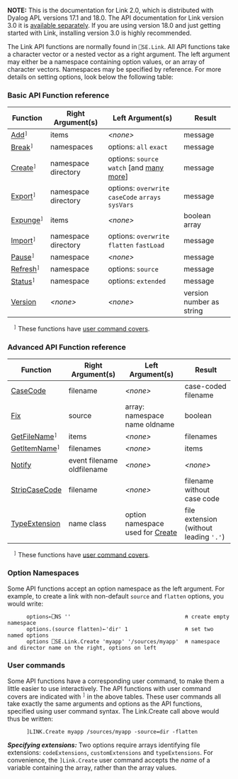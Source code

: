 **NOTE:** This is the documentation for Link 2.0, which is distributed with Dyalog APL versions 17.1 and 18.0.
The API documentation for Link version 3.0 it is [available separately](https://dyalog.github.io/link/latest/API/).
If you are using version 18.0 and just getting started with Link, installing version 3.0 is highly recommended.

The Link API functions are normally found in ```⎕SE.Link```. All API functions take a character
vector or a nested vector as a right argument. The left argument may either be a namespace containing option values, or an array of character vectors. Namespaces may be specified by reference. For more details on setting options, look below the following table:

### Basic API Function reference

Function                                              | Right Argument(s)          | Left Argument(s)                                                                | Result 
------------------------------------------------------|----------------------------|---------------------------------------------------------------------------------|-------
 [Add](Link.Add.md)<sup>`]`</sup>                     | items                      | *&lt;none&gt;*                                                                  | message
 [Break](Link.Break.md)<sup>`]`</sup>                 | namespaces                 | options: `all` `exact`                                                          | message
 [Create](Link.Create.md)<sup>`]`</sup>               | namespace directory        | options: `source` `watch` [and [many more](Link.Create.md#common-options)]      | message
 [Export](Link.Export.md)<sup>`]`</sup>               | namespace directory        | options: `overwrite` `caseCode` `arrays` `sysVars`                              | message
 [Expunge](Link.Expunge.md)<sup>`]`</sup>             | items                      | *&lt;none&gt;*                                                                  | boolean array
 [Import](Link.Import.md)<sup>`]`</sup>               | namespace directory        | options: `overwrite` `flatten` `fastLoad`                                                 | message
 [Pause](Link.Pause.md)<sup>`]`</sup>                 | namespace                  | *&lt;none&gt;*                                                                  | message
 [Refresh](Link.Refresh.md)<sup>`]`</sup>             | namespace                  | options: `source`                                                               | message
 [Status](Link.Status.md)<sup>`]`</sup>               | namespace                  | options: `extended`                                                             | message
 [Version](Link.Version.md)             | *&lt;none&gt;*             | *&lt;none&gt;*                                                                                | version number as string

 <sup>`]`</sup> These functions have [user command covers](#user-commands).

### Advanced API Function reference 

Function                                              | Right Argument(s)          | Left Argument(s)                               | Result 
------------------------------------------------------|----------------------------|------------------------------------------------|-------
 [CaseCode](Link.CaseCode.md)                         | filename                   | *&lt;none&gt;*                                 | case-coded filename 
 [Fix](Link.Fix.md)                                   | source                     | array: namespace name oldname                  | boolean
 [GetFileName](Link.GetFileName.md)<sup>`]`</sup>     | items                      | *&lt;none&gt;*                                 | filenames
 [GetItemName](Link.GetItemName.md)<sup>`]`</sup>     | filenames                  | *&lt;none&gt;*                                 | items
 [Notify](Link.Notify.md)                             | event filename oldfilename | *&lt;none&gt;*                                 | *&lt;none&gt;*
 [StripCaseCode](Link.StripCaseCode.md)               | filename                   | *&lt;none&gt;*                                 | filename without case code
 [TypeExtension](Link.TypeExtension.md)               | name class                 | option namespace used for [Create](Link.Create.md) | file extension (without leading `'.'`)                         |                                                |

 <sup>`]`</sup> These functions have [user command covers](#user-commands).

### Option Namespaces

Some API functions accept an option namespace as
the left argument. For example, to create a link with non-default `source` and `flatten` options,
you would write:

```apl
      options←⎕NS ''                                    ⍝ create empty namespace
      options.(source flatten)←'dir' 1                  ⍝ set two named options
      options ⎕SE.Link.Create 'myapp' '/sources/myapp'  ⍝ namespace and director name on the right, options on left
```

### User commands

Some API functions have a corresponding user command, to make them a little easier to use interactively. The API functions with user command covers are indicated with <sup>`]`</sup> in the above tables. These user commands all take exactly the same arguments and options as the API functions, specified using user command syntax. The Link.Create call above would thus be written:
```apl
      ]LINK.Create myapp /sources/myapp -source=dir -flatten
```
***Specifying extensions:*** Two options require arrays identifying file extensions: `codeExtensions`, `customExtensions` and `typeExtensions`. For convenience, the `]Link.Create` user command accepts the *name* of a variable containing the array, rather than the array values. 